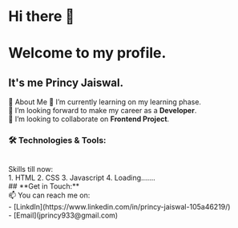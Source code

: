# Hi there 👋
# **Welcome to my profile.**
## It's me Princy Jaiswal.
🚀 About Me
🌱 I’m currently learning on my learning phase.
<br>
🔭 I’m looking forward to make my career as a **Developer**.
<br>
👯 I’m looking to collaborate on **Frontend Project**.
<br>
### **🛠️ Technologies & Tools:**
<br>
Skills till now:
<br>
1. HTML
2. CSS
3. Javascript
4. Loading.......
<br>
## **Get in Touch:**
<br>
📫 You can reach me on:
<br>
- [LinkdIn](https://www.linkedin.com/in/princy-jaiswal-105a46219/)
  <br>
- [Email](jprincy933@gmail.com)


